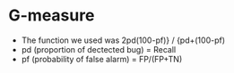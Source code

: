 
# G-measure

- The function we used was 2pd(100-pf)} / {pd+(100-pf) 
- pd (proportion of dectected bug) = Recall
- pf (probability of false alarm)  = FP/(FP+TN)

